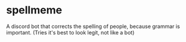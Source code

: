 # spellmeme
A discord bot that corrects the spelling of people, because grammar is important. (Tries it's best to look legit, not like a bot)

